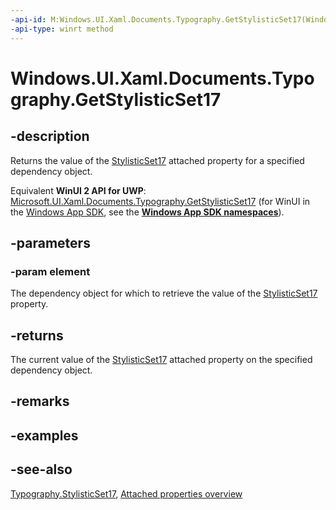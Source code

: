 ```yaml
---
-api-id: M:Windows.UI.Xaml.Documents.Typography.GetStylisticSet17(Windows.UI.Xaml.DependencyObject)
-api-type: winrt method
---
```


<!-- Method syntax
public bool GetStylisticSet17(Windows.UI.Xaml.DependencyObject element)
-->

# Windows.UI.Xaml.Documents.Typography.GetStylisticSet17

## -description
Returns the value of the [StylisticSet17](typography_stylisticset17.md) attached property for a specified dependency object.

Equivalent **WinUI 2 API for UWP**: [Microsoft.UI.Xaml.Documents.Typography.GetStylisticSet17](/windows/winui/api/microsoft.ui.xaml.documents.typography.getstylisticset17) (for WinUI in the [Windows App SDK](/windows/apps/windows-app-sdk/), see the **[Windows App SDK namespaces](/windows/windows-app-sdk/api/winrt/)**).

## -parameters
### -param element
The dependency object for which to retrieve the value of the [StylisticSet17](typography_stylisticset17.md) property.

## -returns
The current value of the [StylisticSet17](typography_stylisticset17.md) attached property on the specified dependency object.

## -remarks

## -examples

## -see-also

[Typography.StylisticSet17](typography_stylisticset17.md), [Attached properties overview](/windows/uwp/xaml-platform/attached-properties-overview)
